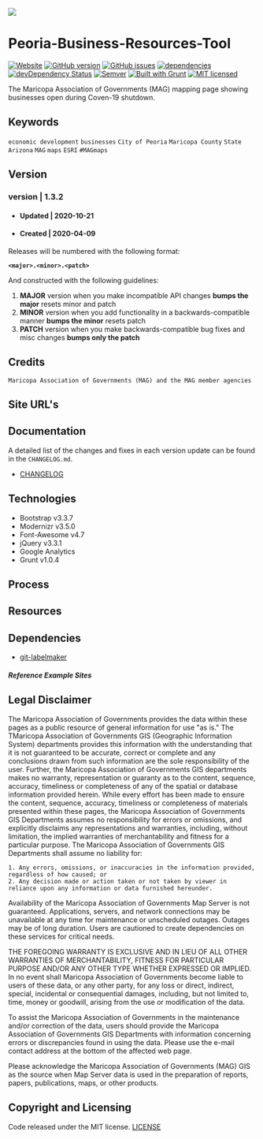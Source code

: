 ![](http://geo.azmag.gov/maps/readonaz/app/resources/img/maglogo_black.png)
# Peoria-Business-Resources-Tool

[![Website](https://img.shields.io/website-up-down-green-red/http/shields.io.svg?label=my-website)](http://geo.azmag.gov/maps/health)
[![GitHub version](https://badge.fury.io/gh/AZMAG%2FPeoria-Business-Resources-Tool.svg)](https://badge.fury.io/gh/AZMAG%2FPeoria-Business-Resources-Tool)
[![GitHub issues](https://img.shields.io/github/issues/AZMAG/Peoria-Business-Resources-Tool.svg)](https://github.com/AZMAG/Peoria-Business-Resources-Tool/issues)
[![dependencies](https://david-dm.org/AZMAG/Peoria-Business-Resources-Tool.png)](https://david-dm.org/AZMAG/Peoria-Business-Resources-Tool)
[![devDependency Status](https://david-dm.org/AZMAG/Peoria-Business-Resources-Tool/dev-status.png)](https://david-dm.org/AZMAG/Peoria-Business-Resources-Tool)
[![Semver](http://img.shields.io/SemVer/2.0.0.png)](http://semver.org/spec/v4.4.7.html)
[![Built with Grunt](http://cdn.gruntjs.com/builtwith.png)](http://gruntjs.com/)
[![MIT licensed](https://img.shields.io/badge/license-MIT-blue.svg)](https://opensource.org/licenses/MIT)

The Maricopa Association of Governments (MAG) mapping page showing businesses open during Coven-19 shutdown.

## Keywords

`economic development` `businesses` `City of Peoria` `Maricopa County` `State` `Arizona` `MAG` `maps` `ESRI` `#MAGmaps`

## Version

### version | 1.3.2 ###

* #### Updated | 2020-10-21 ####

* #### Created | 2020-04-09 ####

Releases will be numbered with the following format:

**`<major>.<minor>.<patch>`**

And constructed with the following guidelines:

1. **MAJOR** version when you make incompatible API changes **bumps the major** resets minor and patch
2. **MINOR** version when you add functionality in a backwards-compatible manner **bumps the minor** resets patch
3. **PATCH** version when you make backwards-compatible bug fixes and misc changes **bumps only the patch**

## Credits

`Maricopa Association of Governments (MAG) and the MAG member agencies`

## Site URL's



## Documentation

A detailed list of the changes and fixes in each version update can be found in the `CHANGELOG.md`.

* [CHANGELOG](CHANGELOG.md)

## Technologies

* Bootstrap v3.3.7
* Modernizr v3.5.0
* Font-Awesome v4.7
* jQuery v3.3.1
* Google Analytics
* Grunt v1.0.4

## Process

## Resources

## Dependencies

* [git-labelmaker](https://github.com/himynameisdave/git-labelmaker?utm_source=hashnode.com)

#### ***Reference Example Sites***

## Legal Disclaimer

The Maricopa Association of Governments provides the data within these pages as a public resource of general information for use "as is." The TMaricopa Association of Governments GIS (Geographic Information System) departments provides this information with the understanding that it is not guaranteed to be accurate, correct or complete and any conclusions drawn from such information are the sole responsibility of the user. Further, the Maricopa Association of Governments GIS departments makes no warranty, representation or guaranty as to the content, sequence, accuracy, timeliness or completeness of any of the spatial or database information provided herein. While every effort has been made to ensure the content, sequence, accuracy, timeliness or completeness of materials presented within these pages, the Maricopa Association of Governments GIS Departments assumes no responsibility for errors or omissions, and explicitly disclaims any representations and warranties, including, without limitation, the implied warranties of merchantability and fitness for a particular purpose. The Maricopa Association of Governments GIS Departments shall assume no liability for:

    1. Any errors, omissions, or inaccuracies in the information provided, regardless of how caused; or
    2. Any decision made or action taken or not taken by viewer in reliance upon any information or data furnished hereunder.

Availability of the Maricopa Association of Governments Map Server is not guaranteed. Applications, servers, and network connections may be unavailable at any time for maintenance or unscheduled outages. Outages may be of long duration. Users are cautioned to create dependencies on these services for critical needs.

THE FOREGOING WARRANTY IS EXCLUSIVE AND IN LIEU OF ALL OTHER WARRANTIES OF MERCHANTABILITY, FITNESS FOR PARTICULAR PURPOSE AND/OR ANY OTHER TYPE WHETHER EXPRESSED OR IMPLIED. In no event shall Maricopa Association of Governments become liable to users of these data, or any other party, for any loss or direct, indirect, special, incidental or consequential damages, including, but not limited to, time, money or goodwill, arising from the use or modification of the data.

To assist the Maricopa Association of Governments in the maintenance and/or correction of the data, users should provide the Maricopa Association of Governments GIS Departments with information concerning errors or discrepancies found in using the data. Please use the e-mail contact address at the bottom of the affected web page.

Please acknowledge the Maricopa Association of Governments (MAG) GIS as the source when Map Server data is used in the preparation of reports, papers, publications, maps, or other products.

## Copyright and Licensing

Code released under the MIT license. [LICENSE](LICENSE)
